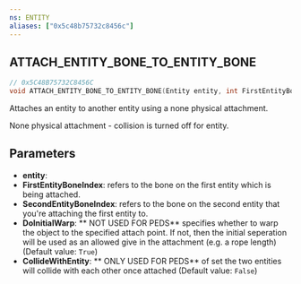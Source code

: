 ```yaml
---
ns: ENTITY
aliases: ["0x5c48b75732c8456c"]
---
```

## ATTACH_ENTITY_BONE_TO_ENTITY_BONE

```c
// 0x5C48B75732C8456C
void ATTACH_ENTITY_BONE_TO_ENTITY_BONE(Entity entity, int FirstEntityBoneIndex, int SecondEntityBoneIndex, bool DoInitialWarp, bool CollideWithEntity);
```

Attaches an entity to another entity using a none physical attachment.

None physical attachment - collision is turned off for entity.


## Parameters
* **entity**: 
* **FirstEntityBoneIndex**: refers to the bone on the first entity which is being attached.
* **SecondEntityBoneIndex**: refers to the bone on the second entity that you're attaching the first entity to.
* **DoInitialWarp**: ** NOT USED FOR PEDS** specifies whether to warp the object to the specified attach point. If not, then the initial seperation will be used as an allowed give in the attachment (e.g. a rope length) (Default value: `True`)
* **CollideWithEntity**: ** ONLY USED FOR PEDS** of set the two entities will collide with each other once attached (Default value: `False`)
